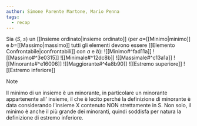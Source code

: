 ```yaml
---
author: Simone Parente Martone, Mario Penna
tags:
  - recap
---
```

Sia $(S, \leq)$ un [[Insieme ordinato|insieme ordinato]] (per $a=$[[Minimo|minimo]] e $b=$[[Massimo|massimo]] tutti gli elementi devono essere [[Elemento Confrontabile|confrontabili]] con $a$ e $b$):
![[Minimo#^fad11a]]
![[Massimo#^3e0315]]
![[Minimale#^12dc8b]]
![[Massimale#^c13a1a]]
![[Minorante#^e16006]]
![[Maggiorante#^4a8b90]]
![[Estremo superiore]]
![[Estremo inferiore]]

>[!note]
Il minimo di un insieme è un minorante, in particolare un minorante appartenente all' insieme, il che è lecito perché la definizione di minorante è data considerando l'insieme X contenuto NON strettamente in S. Non solo, il minimo è anche il più grande dei minoranti, quindi soddisfa per natura la definizione di estremo inferiore.
